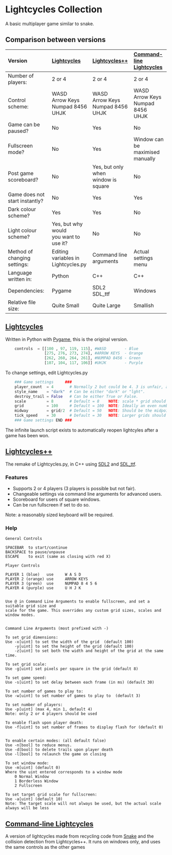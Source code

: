 # Lightcycles Collection
A basic multiplayer game similar to snake.

## Comparison between versions

**Version** | **[Lightcycles](#lightcycles)** | **[Lightcycles++](#lightcyclesplusplus)** | **[Command-line <br> Lightcycles](#lightcycles-cmd)**
:---|:---|:---|:---|
Number of players: | 2 or 4 | 2 or 4 | 2 or 4 |
Control scheme: | WASD<br>Arrow Keys<br>Numpad 8456<br>UHJK | WASD<br>Arrow Keys<br>Numpad 8456<br>UHJK |WASD<br>Arrow Keys<br>Numpad 8456<br>UHJK |
Game can be paused? | No | Yes | No |
Fullscreen mode? | No | Yes | Window can be <br>maximised manually | 
Post game scoreboard? | No | Yes, but only when <br> window is square | No |
Game does not start instantly? | No | Yes | Yes |
Dark colour scheme? | Yes | Yes | No |
Light colour scheme? | Yes, but why would<br>you want to use it? | No | No |
Method of changing settings: | Editing variables in<br>Lightcycles.py | Command line<br>arguments | Actual settings <br> menu |
Language written in: | Python | C++ | C++ |
Dependencies: | Pygame | SDL2<br>SDL_ttf | Windows |
Relative file size: | Quite Small | Quite Large | Smallish |

## [Lightcycles](../lightcycles "Go to source") <a name="lightcycles"></a>
Written in Python with [Pygame], this is the original version.

```python
    controls  = [[100 , 97, 119, 115], #WASD        - Blue
                 [275, 276, 273, 274], #ARROW KEYS  - Orange
                 [262, 260, 264, 261], #NUMPAD 8456 - Green
                 [107, 104, 117, 106]] #UHJK        - Purple
```
To change settings, edit Lightcycles.py

```python
    ### Game settings     ###
    player_count  = 4       # Normally 2 but could be 4. 3 is unfair, and 1 is snake without food.
    style_name    = "dark"  # Can be either "dark" or "lght".
    destroy_trail = False   # Can be either True or False.
    scale         = 8       # Default = 8    NOTE: scale * grid should be smaller than the monitor resolution.
    grid          = 100     # Default = 100  NOTE: Ideally an even number.
    midway        = grid/2  # Default = 50   NOTE: Should be the midpoint of grid.
    tick_speed    = 30      # Default = 30   NOTE: Larger grids should have higher tick_speed.
    ### Game settings END ###
```
The infinite launch script exists to automatically reopen lightcyles after a game has been won.

[Pygame]:https://www.pygame.org/wiki/GettingStarted

## [Lightcycles++](../lightcyclesplusplus "Go to source") <a name="lightcyclesplusplus"></a>
The remake of Lightcycles.py, in C++ using [SDL2] and [SDL_ttf].

### Features
* Supports 2 or 4 players (3 players is possible but not fair).
* Changeable settings via command line arguments for advanced users.
* Scoreboard for users of square windows.
* Can be run fullscreen if set to do so.

Note: a reasonably sized keyboard will be required.

### Help
```
General Controls

SPACEBAR  to start/continue
BACKSPACE to pause/unpause
ESCAPE    to exit (same as closing with red X)

Player Controls

PLAYER 1 (blue)   use     W A S D
PLAYER 2 (orange) use     ARROW KEYS
PLAYER 3 (green)  use     NUMPAD 8 4 5 6
PLAYER 4 (purple) use     U H J K


Use @ in Command Line Arguments to enable fullscreen, and set a suitable grid size and
scale for the game. This overrides any custom grid sizes, scales and window modes.


Command Line Arguments (most prefixed with -)

To set grid dimensions:
Use -x[uint] to set the width of the grid  (default 100)
    -y[uint] to set the height of the grid (default 100)
    -z[uint] to set both the width and height of the grid at the same time.

To set grid scale:
Use -g[uint] set pixels per square in the grid (default 8)

To set game speed:
Use -s[uint] to set delay between each frame (in ms) (default 30)

To set number of games to play to:
Use -w[uint] to set number of games to play to	(default 3)

To set number of players:
Use -p[uint] (max 4, min 1, default 4)
Note: only 2 or 4 players should be used

To enable flash upon player death:
Use -f[uint] to set number of frames to display flash for (default 0)


To enable certain modes: (all default false)
Use -n[bool] to reduce menus. 				
Use -d[bool] to delete trails upon player death
Use -l[bool] to relaunch the game on closing

To set window mode:
Use -m[uint] (default 0)
Where the uint entered corresponds to a window mode
    0 Normal Window
    1 Borderless Window
    2 Fullscreen

To set target grid scale for fullscreen:
Use -a[uint] (default 10)
Note: The target scale will not always be used, but the actual scale always will be less
```


[SDL2]:https://www.libsdl.org/index.php
[SDL_ttf]:https://www.libsdl.org/projects/SDL_ttf/

## [Command-line Lightcycles](../lightcycles-cmd "Go to source") <a name="lightcycles-cmd"></a>

A version of lightcycles made from recycling code from
[Snake](https://github.com/wildp/trivial-stuff/blob/master/README.md#snake-)
and the collision detection from Lightcycles++. It runs on windows only,
and uses the same controls as the other games

